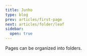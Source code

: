 ```yaml
---
title: Junho
type: blog
prev: articles/first-page
next: articles/folder/leaf
sidebar:
  open: true
---
```


Pages can be organized into folders.
